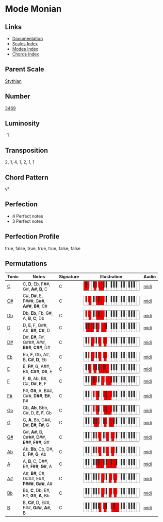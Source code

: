 # Mode Monian

## Links

- [Documentation](README.md)
- [Scales Index](Scales.md)
- [Modes Index](Modes.md)
- [Chords Index](Chords.md)

## Parent Scale

[Stythian](ScaleStythian.md)

## Number

[3469](https://ianring.com/musictheory/scales/3469)

## Luminosity

-1

## Transposition

2, 1, 4, 1, 2, 1, 1

## Chord Pattern

v⁰

## Perfection

- 4 Perfect notes
- 3 Perfect notes

## Perfection Profile

true, false, true, true, true, false, false

## Permutations

| Tonic | Notes | Signature | Illustration | Audio |
|-------|-------|-----------|--------------|-------|
| [C](ModeCNaturalMonian.md) | C, **D**, Eb, F##, G#, **A#**, **B**, C | C | ![CNaturalMonian](ModeCNaturalMonian.png) | [midi](https://github.com/edipermadi/music/blob/main/docs/ModeCNaturalMonian.mid?raw=true) |
| [C#](ModeCSharpMonian.md) | C#, **D#**, E, F###, G##, **A##**, **B#**, C# | C | ![CSharpMonian](ModeCSharpMonian.png) | [midi](https://github.com/edipermadi/music/blob/main/docs/ModeCSharpMonian.mid?raw=true) |
| [Db](ModeDFlatMonian.md) | Db, **Eb**, Fb, G#, A, **B**, **C**, Db | C | ![DFlatMonian](ModeDFlatMonian.png) | [midi](https://github.com/edipermadi/music/blob/main/docs/ModeDFlatMonian.mid?raw=true) |
| [D](ModeDNaturalMonian.md) | D, **E**, F, G##, A#, **B#**, **C#**, D | C | ![DNaturalMonian](ModeDNaturalMonian.png) | [midi](https://github.com/edipermadi/music/blob/main/docs/ModeDNaturalMonian.mid?raw=true) |
| [D#](ModeDSharpMonian.md) | D#, **E#**, F#, G###, A##, **B##**, **C##**, D# | C | ![DSharpMonian](ModeDSharpMonian.png) | [midi](https://github.com/edipermadi/music/blob/main/docs/ModeDSharpMonian.mid?raw=true) |
| [Eb](ModeEFlatMonian.md) | Eb, **F**, Gb, A#, B, **C#**, **D**, Eb | C | ![EFlatMonian](ModeEFlatMonian.png) | [midi](https://github.com/edipermadi/music/blob/main/docs/ModeEFlatMonian.mid?raw=true) |
| [E](ModeENaturalMonian.md) | E, **F#**, G, A##, B#, **C##**, **D#**, E | C | ![ENaturalMonian](ModeENaturalMonian.png) | [midi](https://github.com/edipermadi/music/blob/main/docs/ModeENaturalMonian.mid?raw=true) |
| [F](ModeFNaturalMonian.md) | F, **G**, Ab, B#, C#, **D#**, **E**, F | C | ![FNaturalMonian](ModeFNaturalMonian.png) | [midi](https://github.com/edipermadi/music/blob/main/docs/ModeFNaturalMonian.mid?raw=true) |
| [F#](ModeFSharpMonian.md) | F#, **G#**, A, B##, C##, **D##**, **E#**, F# | C | ![FSharpMonian](ModeFSharpMonian.png) | [midi](https://github.com/edipermadi/music/blob/main/docs/ModeFSharpMonian.mid?raw=true) |
| [Gb](ModeGFlatMonian.md) | Gb, **Ab**, Bbb, C#, D, **E**, **F**, Gb | C | ![GFlatMonian](ModeGFlatMonian.png) | [midi](https://github.com/edipermadi/music/blob/main/docs/ModeGFlatMonian.mid?raw=true) |
| [G](ModeGNaturalMonian.md) | G, **A**, Bb, C##, D#, **E#**, **F#**, G | C | ![GNaturalMonian](ModeGNaturalMonian.png) | [midi](https://github.com/edipermadi/music/blob/main/docs/ModeGNaturalMonian.mid?raw=true) |
| [G#](ModeGSharpMonian.md) | G#, **A#**, B, C###, D##, **E##**, **F##**, G# | C | ![GSharpMonian](ModeGSharpMonian.png) | [midi](https://github.com/edipermadi/music/blob/main/docs/ModeGSharpMonian.mid?raw=true) |
| [Ab](ModeAFlatMonian.md) | Ab, **Bb**, Cb, D#, E, **F#**, **G**, Ab | C | ![AFlatMonian](ModeAFlatMonian.png) | [midi](https://github.com/edipermadi/music/blob/main/docs/ModeAFlatMonian.mid?raw=true) |
| [A](ModeANaturalMonian.md) | A, **B**, C, D##, E#, **F##**, **G#**, A | C | ![ANaturalMonian](ModeANaturalMonian.png) | [midi](https://github.com/edipermadi/music/blob/main/docs/ModeANaturalMonian.mid?raw=true) |
| [A#](ModeASharpMonian.md) | A#, **B#**, C#, D###, E##, **F###**, **G##**, A# | C | ![ASharpMonian](ModeASharpMonian.png) | [midi](https://github.com/edipermadi/music/blob/main/docs/ModeASharpMonian.mid?raw=true) |
| [Bb](ModeBFlatMonian.md) | Bb, **C**, Db, E#, F#, **G#**, **A**, Bb | C | ![BFlatMonian](ModeBFlatMonian.png) | [midi](https://github.com/edipermadi/music/blob/main/docs/ModeBFlatMonian.mid?raw=true) |
| [B](ModeBNaturalMonian.md) | B, **C#**, D, E##, F##, **G##**, **A#**, B | C | ![BNaturalMonian](ModeBNaturalMonian.png) | [midi](https://github.com/edipermadi/music/blob/main/docs/ModeBNaturalMonian.mid?raw=true) |
